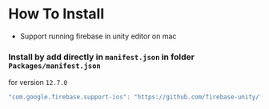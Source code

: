 # How To Install

- Support running firebase in unity editor on mac

### Install by add directly in `manifest.json` in folder `Packages/manifest.json`

for version `12.7.0`
```csharp
"com.google.firebase.support-ios": "https://github.com/firebase-unity/firebase-support-ios.git#12.7.0",
```
